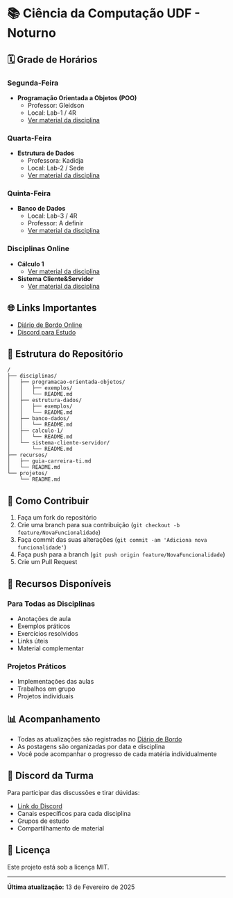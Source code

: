 # 📚 Ciência da Computação UDF - Noturno

## 🗓️ Grade de Horários

### Segunda-Feira
- **Programação Orientada a Objetos (POO)**
  - Professor: Gleidson
  - Local: Lab-1 / 4R
  - [Ver material da disciplina](./disciplinas/programacao-orientada-objetos/)

### Quarta-Feira
- **Estrutura de Dados**
  - Professora: Kadidja
  - Local: Lab-2 / Sede
  - [Ver material da disciplina](./disciplinas/estrutura-dados/)

### Quinta-Feira
- **Banco de Dados**
  - Local: Lab-3 / 4R
  - Professor: A definir
  - [Ver material da disciplina](./disciplinas/banco-dados/)

### Disciplinas Online
- **Cálculo 1**
  - [Ver material da disciplina](./disciplinas/calculo-1/)
- **Sistema Cliente&Servidor**
  - [Ver material da disciplina](./disciplinas/sistema-cliente-servidor/)

## 🌐 Links Importantes
- [Diário de Bordo Online](https://lucasdoreac.github.io/udf-computacao-noturno/)
- [Discord para Estudo](https://discord.gg/EjGeVS89)

## 📂 Estrutura do Repositório

```
/
├── disciplinas/
│   ├── programacao-orientada-objetos/
│   │   ├── exemplos/
│   │   └── README.md
│   ├── estrutura-dados/
│   │   ├── exemplos/
│   │   └── README.md
│   ├── banco-dados/
│   │   └── README.md
│   ├── calculo-1/
│   │   └── README.md
│   └── sistema-cliente-servidor/
│       └── README.md
├── recursos/
│   ├── guia-carreira-ti.md
│   └── README.md
└── projetos/
    └── README.md
```

## 📝 Como Contribuir

1. Faça um fork do repositório
2. Crie uma branch para sua contribuição (`git checkout -b feature/NovaFuncionalidade`)
3. Faça commit das suas alterações (`git commit -am 'Adiciona nova funcionalidade'`)
4. Faça push para a branch (`git push origin feature/NovaFuncionalidade`)
5. Crie um Pull Request

## 🚀 Recursos Disponíveis

### Para Todas as Disciplinas
- Anotações de aula
- Exemplos práticos
- Exercícios resolvidos
- Links úteis
- Material complementar

### Projetos Práticos
- Implementações das aulas
- Trabalhos em grupo
- Projetos individuais

## 📊 Acompanhamento

- Todas as atualizações são registradas no [Diário de Bordo](https://lucasdoreac.github.io/udf-computacao-noturno/)
- As postagens são organizadas por data e disciplina
- Você pode acompanhar o progresso de cada matéria individualmente

## 📱 Discord da Turma

Para participar das discussões e tirar dúvidas:
- [Link do Discord](https://discord.gg/EjGeVS89)
- Canais específicos para cada disciplina
- Grupos de estudo
- Compartilhamento de material

## 📜 Licença

Este projeto está sob a licença MIT.

---
**Última atualização:** 13 de Fevereiro de 2025